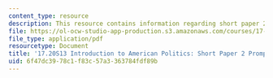 ```yaml
---
content_type: resource
description: This resource contains information regarding short paper 2 prompt.
file: https://ol-ocw-studio-app-production.s3.amazonaws.com/courses/17-20-introduction-to-american-politics-spring-2013/6f47dc3978c1f83c57a3363784fdf89b_MIT17_20S13_Paper2Prompt.pdf
file_type: application/pdf
resourcetype: Document
title: '17.20S13 Introduction to American Politics: Short Paper 2 Prompt'
uid: 6f47dc39-78c1-f83c-57a3-363784fdf89b
---
```

